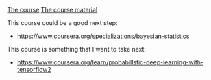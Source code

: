 [The course](https://www.coursera.org/learn/introduction-to-pymc3/home)
[The course material](https://sjster.github.io/introduction_to_computational_statistics/docs/Production/PyMC3.html)



This course could be a good next step:
* https://www.coursera.org/specializations/bayesian-statistics

This course is something that I want to take next:
* https://www.coursera.org/learn/probabilIstic-deep-learning-with-tensorflow2
